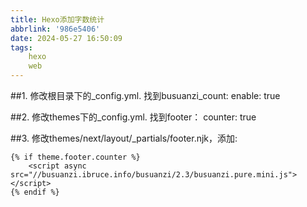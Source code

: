 ```yaml
---
title: Hexo添加字数统计
abbrlink: '986e5406'
date: 2024-05-27 16:50:09
tags:
    hexo
    web
---
```

##1. 修改根目录下的_config.yml. 找到busuanzi_count:
enable: true

##2. 修改themes下的_config.yml. 找到footer：
counter: true

##3. 修改themes/next/layout/_partials/footer.njk，添加:
```
{% if theme.footer.counter %}
    <script async src="//busuanzi.ibruce.info/busuanzi/2.3/busuanzi.pure.mini.js"></script>
{% endif %}
```
